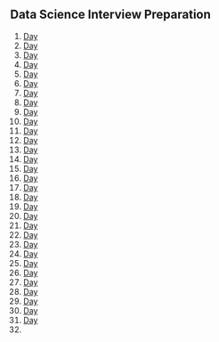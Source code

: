 ## Data Science Interview Preparation

1. [Day ]()
2. [Day ]()
3. [Day ]()
4. [Day ]()
5. [Day ]()
6. [Day ]()
7. [Day ]()
8. [Day ]()
9. [Day ]()
10. [Day ]()
11. [Day ]()
12. [Day ]()
13. [Day ]()
14. [Day ]()
15. [Day ]()
16. [Day ]()
17. [Day ]()
18. [Day ]()
19. [Day ]()
20. [Day ]()
21. [Day ]()
22. [Day ]()
23. [Day ]()
24. [Day ]()
25. [Day ]()
26. [Day ]()
27. [Day ]()
28. [Day ]()
29. [Day ]()
30. [Day ]()
31. [Day ]()
32. 
